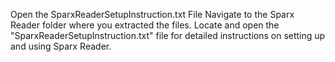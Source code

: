 Open the SparxReaderSetupInstruction.txt File
Navigate to the Sparx Reader folder where you extracted the files. Locate and open the "SparxReaderSetupInstruction.txt" file for detailed instructions on setting up and using Sparx Reader.
